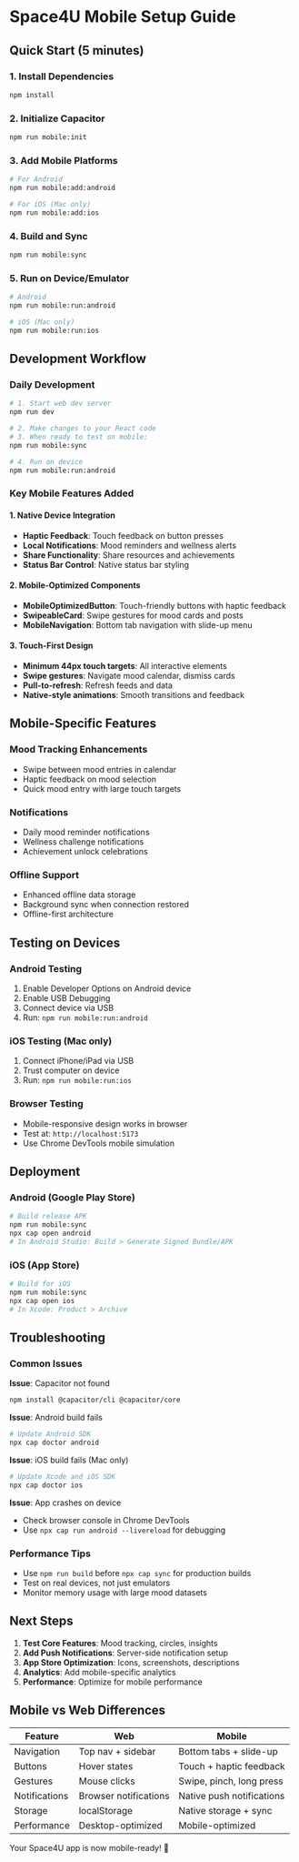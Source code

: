 # Space4U Mobile Setup Guide

## Quick Start (5 minutes)

### 1. Install Dependencies
```bash
npm install
```

### 2. Initialize Capacitor
```bash
npm run mobile:init
```

### 3. Add Mobile Platforms
```bash
# For Android
npm run mobile:add:android

# For iOS (Mac only)
npm run mobile:add:ios
```

### 4. Build and Sync
```bash
npm run mobile:sync
```

### 5. Run on Device/Emulator
```bash
# Android
npm run mobile:run:android

# iOS (Mac only)
npm run mobile:run:ios
```

## Development Workflow

### Daily Development
```bash
# 1. Start web dev server
npm run dev

# 2. Make changes to your React code
# 3. When ready to test on mobile:
npm run mobile:sync

# 4. Run on device
npm run mobile:run:android
```

### Key Mobile Features Added

#### 1. Native Device Integration
- **Haptic Feedback**: Touch feedback on button presses
- **Local Notifications**: Mood reminders and wellness alerts
- **Share Functionality**: Share resources and achievements
- **Status Bar Control**: Native status bar styling

#### 2. Mobile-Optimized Components
- **MobileOptimizedButton**: Touch-friendly buttons with haptic feedback
- **SwipeableCard**: Swipe gestures for mood cards and posts
- **MobileNavigation**: Bottom tab navigation with slide-up menu

#### 3. Touch-First Design
- **Minimum 44px touch targets**: All interactive elements
- **Swipe gestures**: Navigate mood calendar, dismiss cards
- **Pull-to-refresh**: Refresh feeds and data
- **Native-style animations**: Smooth transitions and feedback

## Mobile-Specific Features

### Mood Tracking Enhancements
- Swipe between mood entries in calendar
- Haptic feedback on mood selection
- Quick mood entry with large touch targets

### Notifications
- Daily mood reminder notifications
- Wellness challenge notifications
- Achievement unlock celebrations

### Offline Support
- Enhanced offline data storage
- Background sync when connection restored
- Offline-first architecture

## Testing on Devices

### Android Testing
1. Enable Developer Options on Android device
2. Enable USB Debugging
3. Connect device via USB
4. Run: `npm run mobile:run:android`

### iOS Testing (Mac only)
1. Connect iPhone/iPad via USB
2. Trust computer on device
3. Run: `npm run mobile:run:ios`

### Browser Testing
- Mobile-responsive design works in browser
- Test at: `http://localhost:5173`
- Use Chrome DevTools mobile simulation

## Deployment

### Android (Google Play Store)
```bash
# Build release APK
npm run mobile:sync
npx cap open android
# In Android Studio: Build > Generate Signed Bundle/APK
```

### iOS (App Store)
```bash
# Build for iOS
npm run mobile:sync
npx cap open ios
# In Xcode: Product > Archive
```

## Troubleshooting

### Common Issues

**Issue**: Capacitor not found
```bash
npm install @capacitor/cli @capacitor/core
```

**Issue**: Android build fails
```bash
# Update Android SDK
npx cap doctor android
```

**Issue**: iOS build fails (Mac only)
```bash
# Update Xcode and iOS SDK
npx cap doctor ios
```

**Issue**: App crashes on device
- Check browser console in Chrome DevTools
- Use `npx cap run android --livereload` for debugging

### Performance Tips
- Use `npm run build` before `npx cap sync` for production builds
- Test on real devices, not just emulators
- Monitor memory usage with large mood datasets

## Next Steps

1. **Test Core Features**: Mood tracking, circles, insights
2. **Add Push Notifications**: Server-side notification setup
3. **App Store Optimization**: Icons, screenshots, descriptions
4. **Analytics**: Add mobile-specific analytics
5. **Performance**: Optimize for mobile performance

## Mobile vs Web Differences

| Feature | Web | Mobile |
|---------|-----|--------|
| Navigation | Top nav + sidebar | Bottom tabs + slide-up |
| Buttons | Hover states | Touch + haptic feedback |
| Gestures | Mouse clicks | Swipe, pinch, long press |
| Notifications | Browser notifications | Native push notifications |
| Storage | localStorage | Native storage + sync |
| Performance | Desktop-optimized | Mobile-optimized |

Your Space4U app is now mobile-ready! 🚀